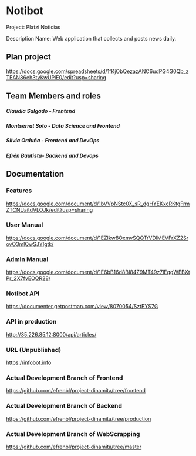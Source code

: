 # Notibot

Project: Platzi Noticias


Description Name: Web application that collects and posts news daily.


## Plan project
https://docs.google.com/spreadsheets/d/1fKjObQezazANC6udPG4G0Qb_zTEAN86eh3tyKwUPiE0/edit?usp=sharing



## Team Members and roles 

##### Claudia Salgado - Frontend

##### Montserrat Soto - Data Science and Frontend

##### Silvia Orduña - Frontend and DevOps

##### Efrén Bautista- Backend and Devops

## Documentation

### Features
https://docs.google.com/document/d/1bVVpNStc0X_sR_dgHYEKxcRKtgFrmZTCNUaitdVLOJk/edit?usp=sharing

### User Manual
https://docs.google.com/document/d/1EZIkw8OxmvSQQTrVDlMEVFrXZ2SrovO3mlQwSJYIgtk/

### Admin Manual
https://docs.google.com/document/d/1E6bB16d8BI84Z9MT49z7lEqgWEBXtPr_2X7fvEOQR28/

### Notibot API 
https://documenter.getpostman.com/view/8070054/SztEYS7G

### API in production
http://35.226.85.12:8000/api/articles/

### URL (Unpublished)
https://infobot.info

### Actual Development Branch of Frontend
https://github.com/efrenbl/project-dinamita/tree/frontend

### Actual Development Branch of Backend
https://github.com/efrenbl/project-dinamita/tree/production

### Actual Development Branch of WebScrapping
https://github.com/efrenbl/project-dinamita/tree/master

